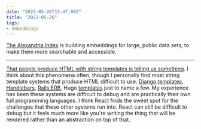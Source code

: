```yaml
---
date: "2023-05-26T15:47:00Z"
title: "2023-05-26"
tags:
- embeddings
---
```


[The Alexandria Index](https://alex.macrocosm.so/download) is building embeddings for large, public data sets, to make them more searchable and accessible.

---
[That people produce HTML with string templates is telling us something](https://utcc.utoronto.ca/~cks/space/blog/programming/OnHTMLViaStringTemplates).
I think about this phenomena often, though I personally find most string template systems that produce HTML difficult to use.
[Django templates](https://docs.djangoproject.com/en/dev/topics/templates/), [Handlebars](https://handlebarsjs.com/), [Rails ERB](https://guides.rubyonrails.org/layouts_and_rendering.html), Hugo [templates](https://gohugo.io/templates/) just to name a few.
My experience has been these systems are difficult to debug and are practically their own full programming languages.
I think React finds the sweet spot for the challenges that these other systems run into.
React can still be difficult to debug but it feels much more like you're writing the thing that will be rendered rather than an abstraction on top of that.
